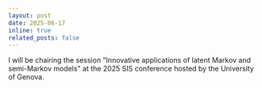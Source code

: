 ```yaml
---
layout: post
date: 2025-06-17
inline: true
related_posts: false
---
```


I will be chairing the session "Innovative applications of latent Markov and semi-Markov models" at the 2025 SIS conference hosted by the University of Genova.
